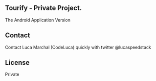 ## Tourify - Private Project.

The Android Application Version

## Contact
Contact Luca Marchal (CodeLuca) quickly with twitter @lucaspeedstack 

## License

Private
